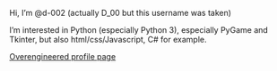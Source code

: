 Hi, I’m @d-002 (actually D_00 but this username was taken)

I’m interested in Python (especially Python 3), especially PyGame and Tkinter, but also html/css/Javascript, C# for example.

[Overengineered profile page](https://d-002.github.io)
